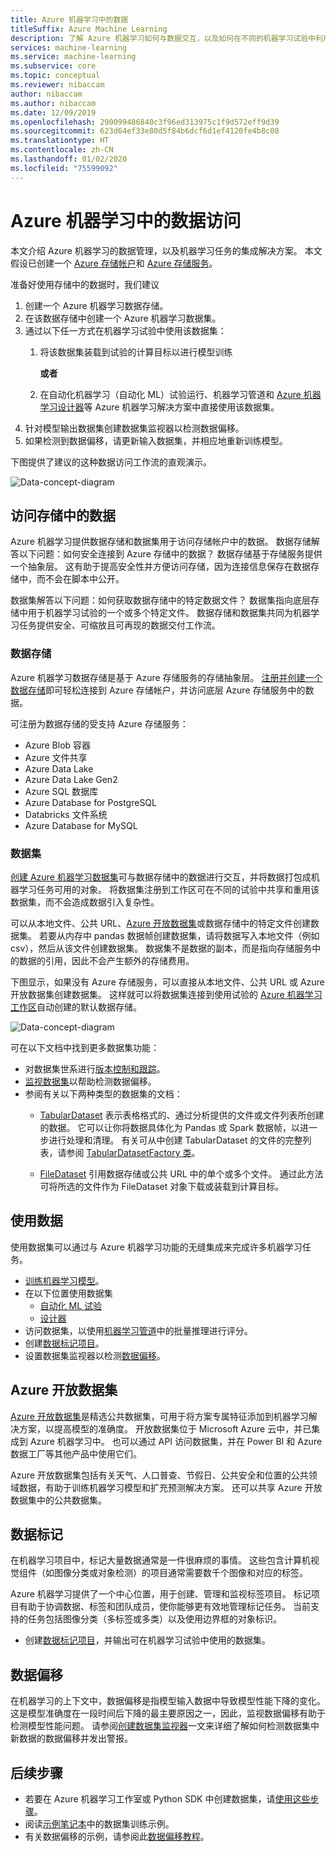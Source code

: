 ```yaml
---
title: Azure 机器学习中的数据
titleSuffix: Azure Machine Learning
description: 了解 Azure 机器学习如何与数据交互，以及如何在不同的机器学习试验中利用数据。
services: machine-learning
ms.service: machine-learning
ms.subservice: core
ms.topic: conceptual
ms.reviewer: nibaccam
author: nibaccam
ms.author: nibaccam
ms.date: 12/09/2019
ms.openlocfilehash: 290099486840c3f96ed313975c1f9d572eff9d39
ms.sourcegitcommit: 623d64ef33e80d5f84b6dcf6d1ef4120fe4b8c08
ms.translationtype: HT
ms.contentlocale: zh-CN
ms.lasthandoff: 01/02/2020
ms.locfileid: "75599092"
---
```

# <a name="data-access-in-azure-machine-learning"></a>Azure 机器学习中的数据访问

本文介绍 Azure 机器学习的数据管理，以及机器学习任务的集成解决方案。 本文假设已创建一个 [Azure 存储帐户](/storage/common/storage-quickstart-create-account?tabs=azure-portal)和 [Azure 存储服务](/storage/common/storage-introduction)。

准备好使用存储中的数据时，我们建议

1. 创建一个 Azure 机器学习数据存储。
2. 在该数据存储中创建一个 Azure 机器学习数据集。 
3. 通过以下任一方式在机器学习试验中使用该数据集： 
    1. 将该数据集装载到试验的计算目标以进行模型训练

        **或者** 

    1. 在自动化机器学习（自动化 ML）试验运行、机器学习管道和 [Azure 机器学习设计器](concept-designer.md)等 Azure 机器学习解决方案中直接使用该数据集。
4. 针对模型输出数据集创建数据集监视器以检测数据偏移。 
5. 如果检测到数据偏移，请更新输入数据集，并相应地重新训练模型。

下图提供了建议的这种数据访问工作流的直观演示。

![Data-concept-diagram](./media/concept-data/data-concept-diagram.svg)

## <a name="access-data-in-storage"></a>访问存储中的数据

Azure 机器学习提供数据存储和数据集用于访问存储帐户中的数据。 数据存储解答以下问题：如何安全连接到 Azure 存储中的数据？ 数据存储基于存储服务提供一个抽象层。 这有助于提高安全性并方便访问存储，因为连接信息保存在数据存储中，而不会在脚本中公开。 

数据集解答以下问题：如何获取数据存储中的特定数据文件？ 数据集指向底层存储中用于机器学习试验的一个或多个特定文件。 数据存储和数据集共同为机器学习任务提供安全、可缩放且可再现的数据交付工作流。

### <a name="datastores"></a>数据存储

Azure 机器学习数据存储是基于 Azure 存储服务的存储抽象层。 [注册并创建一个数据存储](how-to-access-data.md)即可轻松连接到 Azure 存储帐户，并访问底层 Azure 存储服务中的数据。

可注册为数据存储的受支持 Azure 存储服务：
+ Azure Blob 容器
+ Azure 文件共享
+ Azure Data Lake
+ Azure Data Lake Gen2
+ Azure SQL 数据库
+ Azure Database for PostgreSQL
+ Databricks 文件系统
+ Azure Database for MySQL

### <a name="datasets"></a>数据集

[创建 Azure 机器学习数据集](how-to-create-register-datasets.md)可与数据存储中的数据进行交互，并将数据打包成机器学习任务可用的对象。 将数据集注册到工作区可在不同的试验中共享和重用该数据集，而不会造成数据引入复杂性。

可以从本地文件、公共 URL、[Azure 开放数据集](#open)或数据存储中的特定文件创建数据集。 若要从内存中 pandas 数据帧创建数据集，请将数据写入本地文件（例如 csv），然后从该文件创建数据集。 数据集不是数据的副本，而是指向存储服务中的数据的引用，因此不会产生额外的存储费用。 

下图显示，如果没有 Azure 存储服务，可以直接从本地文件、公共 URL 或 Azure 开放数据集创建数据集。 这样就可以将数据集连接到使用试验的 [Azure 机器学习工作区](concept-workspace.md)自动创建的默认数据存储。

![Data-concept-diagram](./media/concept-data/dataset-workflow.svg)

可在以下文档中找到更多数据集功能：

+ 对数据集世系进行[版本控制和跟踪](how-to-version-track-datasets.md)。
+ [监视数据集](how-to-monitor-datasets.md)以帮助检测数据偏移。
+  参阅有关以下两种类型的数据集的文档：
    + [TabularDataset](https://docs.microsoft.com/python/api/azureml-core/azureml.data.tabulardataset?view=azure-ml-py) 表示表格格式的、通过分析提供的文件或文件列表所创建的数据。 它可以让你将数据具体化为 Pandas 或 Spark 数据帧，以进一步进行处理和清理。 有关可从中创建 TabularDataset 的文件的完整列表，请参阅 [TabularDatasetFactory 类](https://aka.ms/tabulardataset-api-reference)。

    + [FileDataset](https://docs.microsoft.com/python/api/azureml-core/azureml.data.file_dataset.filedataset?view=azure-ml-py) 引用数据存储或公共 URL 中的单个或多个文件。 通过此方法可将所选的文件作为 FileDataset 对象下载或装载到计算目标。

## <a name="work-with-your-data"></a>使用数据

使用数据集可以通过与 Azure 机器学习功能的无缝集成来完成许多机器学习任务。 

+ [训练机器学习模型](how-to-train-with-datasets.md)。
+ 在以下位置使用数据集 
     + [自动化 ML 试验](how-to-create-portal-experiments.md)
     + [设计器](tutorial-designer-automobile-price-train-score.md#import-data) 
+ 访问数据集，以使用[机器学习管道](how-to-create-your-first-pipeline.md)中的批量推理进行评分。
+ 创建[数据标记项目](#label)。
+ 设置数据集监视器以检测[数据偏移](#drift)。

<a name="open"></a>

## <a name="azure-open-datasets"></a>Azure 开放数据集

[Azure 开放数据集](how-to-create-register-datasets.md#create-datasets-with-azure-open-datasets)是精选公共数据集，可用于将方案专属特征添加到机器学习解决方案，以提高模型的准确度。 开放数据集位于 Microsoft Azure 云中，并已集成到 Azure 机器学习中。 也可以通过 API 访问数据集，并在 Power BI 和 Azure 数据工厂等其他产品中使用它们。

Azure 开放数据集包括有关天气、人口普查、节假日、公共安全和位置的公共领域数据，有助于训练机器学习模型和扩充预测解决方案。 还可以共享 Azure 开放数据集中的公共数据集。

<a name="label"></a>

## <a name="data-labeling"></a>数据标记

在机器学习项目中，标记大量数据通常是一件很麻烦的事情。 这些包含计算机视觉组件（如图像分类或对象检测）的项目通常需要数千个图像和对应的标签。

Azure 机器学习提供了一个中心位置，用于创建、管理和监视标签项目。 标记项目有助于协调数据、标签和团队成员，使你能够更有效地管理标记任务。 当前支持的任务包括图像分类（多标签或多类）以及使用边界框的对象标识。

+ 创建[数据标记项目](how-to-create-labeling-projects.md)，并输出可在机器学习试验中使用的数据集。

<a name="drift"></a>

## <a name="data-drift"></a>数据偏移

在机器学习的上下文中，数据偏移是指模型输入数据中导致模型性能下降的变化。 这是模型准确度在一段时间后下降的最主要原因之一，因此，监视数据偏移有助于检测模型性能问题。
请参阅[创建数据集监视器](how-to-monitor-datasets.md)一文来详细了解如何检测数据集中新数据的数据偏移并发出警报。

## <a name="next-steps"></a>后续步骤 

+ 若要在 Azure 机器学习工作室或 Python SDK 中创建数据集，请[使用这些步骤](how-to-create-register-datasets.md)。
+ 阅读[示例笔记本](https://aka.ms/dataset-tutorial)中的数据集训练示例。
+ 有关数据偏移的示例，请参阅此[数据偏移教程](https://aka.ms/datadrift-notebook)。
